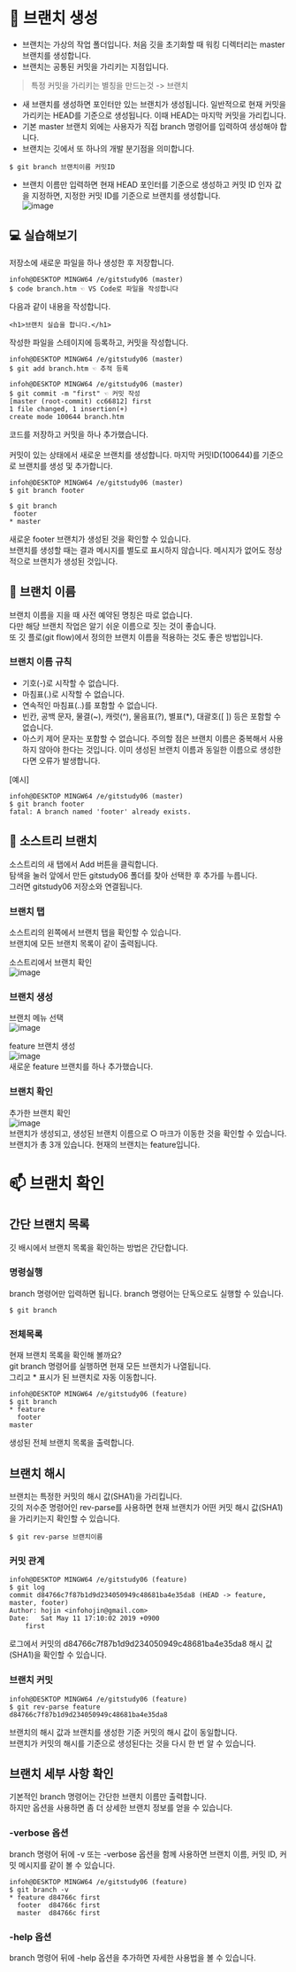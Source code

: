#  :file_folder: 브랜치 생성
 - 브랜치는 가상의 작업 폴더입니다. 처음 깃을 초기화할 때 워킹 디렉터리는 master 브랜치를 생성합니다. <br>
 - 브랜치는 공통된 커밋을 가리키는 지점입니다. <br>
 > 특정 커밋을 가리키는 별칭을 만드는것 -> 브랜치 <br>
 - 새 브랜치를 생성하면 포인터만 있는 브랜치가 생성됩니다. 일반적으로 현재 커밋을 가리키는 HEAD를 기준으로 생성됩니다. 이때 HEAD는 마지막 커밋을 가리킵니다. <br>
 - 기본 master 브랜치 외에는 사용자가 직접 branch 명령어를 입력하여 생성해야 합니다. 
 - 브랜치는 깃에서 또 하나의 개발 분기점을 의미합니다. <br>
 
 ```
 $ git branch 브랜치이름 커밋ID
 ```
 - 브랜치 이름만 입력하면 현재 HEAD 포인터를 기준으로 생성하고 커밋 ID 인자 값을 지정하면, 지정한 커밋 ID를 기준으로 브랜치를 생성합니다. <br>
 ![image](https://user-images.githubusercontent.com/105197536/194741657-91d7aa0a-17ed-4c66-94d4-a538f326e96d.png) <br>
 
 ## :computer: 실습해보기 
 저장소에 새로운 파일을 하나 생성한 후 저장합니다.
 ```
 infoh@DESKTOP MINGW64 /e/gitstudy06 (master)
$ code branch.htm ☜ VS Code로 파일을 작성합니다
 ```
 다음과 같이 내용을 작성합니다.
 ```
 <h1>브랜치 실습을 합니다.</h1>
 ```
 작성한 파일을 스테이지에 등록하고, 커밋을 작성합니다.
 ```
 infoh@DESKTOP MINGW64 /e/gitstudy06 (master)
$ git add branch.htm ☜ 추적 등록

infoh@DESKTOP MINGW64 /e/gitstudy06 (master)
$ git commit -m "first" ☜ 커밋 작성
[master (root-commit) cc66812] first
 1 file changed, 1 insertion(+)
 create mode 100644 branch.htm
 ```
 코드를 저장하고 커밋을 하나 추가했습니다.
 <br><br>
 커밋이 있는 상태에서 새로운 브랜치를 생성합니다. 마지막 커밋ID(100644)를 기준으로 브랜치를 생성 및 추가합니다.
 ```
 infoh@DESKTOP MINGW64 /e/gitstudy06 (master)
$ git branch footer

$ git branch
  footer
* master
```
새로운 footer 브랜치가 생성된 것을 확인할 수 있습니다. <br>
브랜치를 생성할 때는 결과 메시지를 별도로 표시하지 않습니다. 메시지가 없어도 정상적으로 브랜치가 생성된 것입니다.

## :speech_balloon: 브랜치 이름
브랜치 이름을 지을 때 사전 예약된 명칭은 따로 없습니다. <br>
다만 해당 브랜치 작업은 알기 쉬운 이름으로 짓는 것이 좋습니다. <br>
또 깃 플로(git flow)에서 정의한 브랜치 이름을 적용하는 것도 좋은 방법입니다. <br>

### 브랜치 이름 규칙
- 기호(-)로 시작할 수 없습니다.
- 마침표(.)로 시작할 수 없습니다.
- 연속적인 마침표(..)를 포함할 수 없습니다.
- 빈칸, 공백 문자, 물결(~), 캐럿(^), 물음표(?), 별표(*), 대괄호([ ]) 등은 포함할 수 없습니다.
- 아스키 제어 문자는 포함할 수 없습니다. 주의할 점은 브랜치 이름은 중복해서 사용하지 않아야 한다는 것입니다. 이미 생성된 브랜치 이름과 동일한 이름으로 생성한다면 오류가 발생합니다.

[예시]
```
infoh@DESKTOP MINGW64 /e/gitstudy06 (master)
$ git branch footer
fatal: A branch named 'footer' already exists.
```
## :palm_tree: 소스트리 브랜치
소스트리의 새 탭에서 Add 버튼을 클릭합니다. <br>
탐색을 눌러 앞에서 만든 gitstudy06 폴더를 찾아 선택한 후 추가를 누릅니다. <br>
그러면 gitstudy06 저장소와 연결됩니다. <br>
### 브랜치 탭
소스트리의 왼쪽에서 브랜치 탭을 확인할 수 있습니다. <br>
브랜치에 모든 브랜치 목록이 같이 출력됩니다. <br>

소스트리에서 브랜치 확인 <br>
![image](https://user-images.githubusercontent.com/105197536/194742498-f1cc169a-bab1-4fae-bfcd-50c11033b54a.png)

### 브랜치 생성
브랜치 메뉴 선택 <br>
![image](https://user-images.githubusercontent.com/105197536/194742553-7277b6b3-8970-4675-b9ff-3084124c511b.png) <br>

feature 브랜치 생성 <br>
![image](https://user-images.githubusercontent.com/105197536/194742573-b75a2541-3ea3-4b8c-9347-80429a7095ef.png) <br>
새로운 feature 브랜치를 하나 추가했습니다.

### 브랜치 확인
추가한 브랜치 확인 <br> 
![image](https://user-images.githubusercontent.com/105197536/194742666-73ff7b31-f742-4b53-99f7-89880c290309.png) <br>
브랜치가 생성되고, 생성된 브랜치 이름으로 ○ 마크가 이동한 것을 확인할 수 있습니다. <br>
브랜치가 총 3개 있습니다. 현재의 브랜치는 feature입니다. <br>

# :mailbox: 브랜치 확인

## 간단 브랜치 목록
깃 배시에서 브랜치 목록을 확인하는 방법은 간단합니다.

### 명령실행
branch 명령어만 입력하면 됩니다. branch 명령어는 단독으로도 실행할 수 있습니다. <br>
```
$ git branch
```
### 전체목록
현재 브랜치 목록을 확인해 볼까요? <br> 
git branch 명령어를 실행하면 현재 모든 브랜치가 나열됩니다. <br>
그리고 * 표시가 된 브랜치로 자동 이동합니다. <br>
```
infoh@DESKTOP MINGW64 /e/gitstudy06 (feature)
$ git branch
* feature
  footer
master
```
생성된 전체 브랜치 목록을 출력합니다.

## 브랜치 해시
브랜치는 특정한 커밋의 해시 값(SHA1)을 가리킵니다. <br>
깃의 저수준 명령어인 rev-parse를 사용하면 현재 브랜치가 어떤 커밋 해시 값(SHA1)을 가리키는지 확인할 수 있습니다. <br>
```
$ git rev-parse 브랜치이름
```

### 커밋 관계
```
infoh@DESKTOP MINGW64 /e/gitstudy06 (feature)
$ git log
commit d84766c7f87b1d9d234050949c48681ba4e35da8 (HEAD -> feature, master, footer)
Author: hojin <infohojin@gmail.com>
Date:   Sat May 11 17:10:02 2019 +0900
    first
```
로그에서 커밋의 d84766c7f87b1d9d234050949c48681ba4e35da8 해시 값(SHA1)을 확인할 수 있습니다. <br>

### 브랜치 커밋
```
infoh@DESKTOP MINGW64 /e/gitstudy06 (feature)
$ git rev-parse feature
d84766c7f87b1d9d234050949c48681ba4e35da8
```
브랜치의 해시 값과 브랜치를 생성한 기준 커밋의 해시 값이 동일합니다. <br>
브랜치가 커밋의 해시를 기준으로 생성된다는 것을 다시 한 번 알 수 있습니다. <br>

## 브랜치 세부 사항 확인
기본적인 branch 명령어는 간단한 브랜치 이름만 출력합니다. <br>
하지만 옵션을 사용하면 좀 더 상세한 브랜치 정보를 얻을 수 있습니다. <br>

### -verbose 옵션
branch 명령어 뒤에 -v 또는 -verbose 옵션을 함께 사용하면 브랜치 이름, 커밋 ID, 커밋 메시지를 같이 볼 수 있습니다. <br>
```
infoh@DESKTOP MINGW64 /e/gitstudy06 (feature)
$ git branch -v
* feature d84766c first
  footer  d84766c first
  master  d84766c first
```

### -help 옵션
branch 명령어 뒤에 -help 옵션을 추가하면 자세한 사용법을 볼 수 있습니다.
